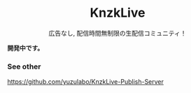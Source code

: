 <div align="center">
  <h1 align="center">
    KnzkLive
  </h1>

  <p align="center">
    広告なし, 配信時間無制限の生配信コミュニティ！
  </p>
</div>

**開発中です。**

### See other
https://github.com/yuzulabo/KnzkLive-Publish-Server
